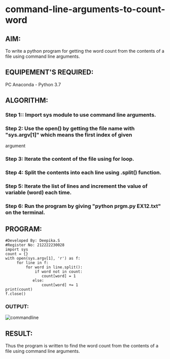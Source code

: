 # command-line-arguments-to-count-word
## AIM:
To write a python program for getting the word count from the contents of a file using command line arguments.
## EQUIPEMENT'S REQUIRED: 
PC
Anaconda - Python 3.7
## ALGORITHM: 
### Step 1:: Import sys module to use command line arguments.
### Step 2: Use the open() by getting the file name with "sys.argv[1]" which means the first index of given
argument
### Step 3: Iterate the content of the file using for loop.
### Step 4: Split the contents into each line using .split() function.
### Step 5: Iterate the list of lines and increment the value of variable (word) each time.
### Step 6: Run the program by giving "python prgm.py EX12.txt" on the terminal.
## PROGRAM:
```
#Developed By: Deepika.S
#Register No: 212222230028
import sys
count = {}
with open(sys.argv[1], 'r') as f:
     for line in f:
         for word in line.split():
             if word not in count:
                count[word] = 1
            else:
                count[word] += 1
print(count)
f.close()
```
### OUTPUT:
![commandline](https://github.com/deepikasrinivasans/command-line-arguments-to-count-word/assets/119393935/b1de910e-2ce6-4c7e-8cb2-aaaa141e8fa5)
## RESULT:
Thus the program is written to find the word count from the contents of a file using command line arguments.
